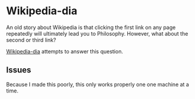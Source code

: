 # Wikipedia-dia
An old story about Wikipedia is that clicking the first link on any page repeatedly will ultimately lead you to Philosophy. However, what about the second or third link?

[Wikipedia-dia](https://luca-ds-project2.herokuapp.com/) attempts to answer this question.

## Issues
Because I made this poorly, this only works properly one one machine at a time.